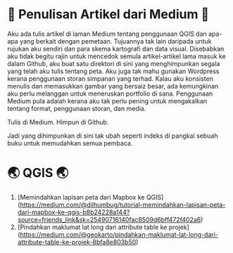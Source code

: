 # 📖 Penulisan Artikel dari Medium 📖
Aku ada tulis artikel di laman Medium tentang penggunaan QGIS dan apa-apa yang berkait dengan pemetaan. Tujuannya tak lain daripada untuk rujukan aku sendiri dan para skema kartografi dan data visual. Disebabkan aku tidak 
begitu rajin untuk mencedok semula artikel-artikel lama masuk ke dalam Github, aku buat satu direktori di sini yang menghimpunkan segala yang telah aku tulis tentang peta. Aku juga tak mahu gunakan Wordpress kerana 
penggunaan storan simpanan yang terhad. Kalau aku konsisten menulis dan memasukkan gambar yang bersaiz besar, ada kemungkinan aku perlu melanggan untuk meneruskan portfolio di sana. Penggunaan Medium pula adalah kerana aku tak 
perlu pening untuk mengakalkan tentang format, penggunaan storan, dan media. 

Tulis di Medium.
Himpun di Github.

Jadi yang dihimpunkan di sini tak ubah seperti indeks di pangkal sebuah buku untuk memudahkan semua pembaca.

# 🌏 QGIS 🌏
1. [Memindahkan lapisan peta dari Mapbox ke QGIS]
   (https://medium.com/@dilhumbug/tutorial-memindahkan-lapisan-peta-dari-mapbox-ke-qgis-b8b24228a144?source=friends_link&sk=25490716140fac8509d6bff472f402a6)
2. [Pindahkan maklumat lat long dari attribute table ke projek]
   (https://medium.com/@geokarto/pindahkan-maklumat-lat-long-dari-attribute-table-ke-projek-8bfa8e803b50)
